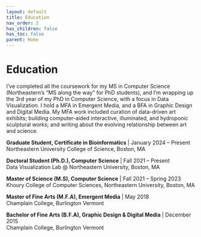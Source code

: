 ```yaml
---
layout: default
title: Education
nav_order: 2
has_children: false
has_toc: false
parent: Home
---
```

# Education

I’ve completed all the coursework for my MS in Computer Science (Northeastern’s “MS along the way” for PhD students), and I’m wrapping up the 3rd year of my PhD in Computer Science, with a focus in Data Visualization. I hold a MFA in Emergent Media, and a BFA in Graphic Design and Digital Media. My MFA work included curation of data-driven art exhibits; building computer-aided interactive, illuminated, and hydroponic sculptural works; and writing about the evolving relationship between art and science.

**Graduate Student, Certificate in Bioinformatics**  | January 2024 – Present  
Northeastern University College of Science, Boston, MA

**Doctoral Student (Ph.D.), Computer Science**  | Fall 2021 – Present  
Data Visualization Lab @ Northeastern University, Boston, MA

**Master of Science (M.S), Computer Science**  | Fall 2021 – Spring 2023  
Khoury College of Computer Sciences, Northeastern University, Boston, MA

**Master of Fine Arts (M.F.A), Emergent Media**  |  May 2018  
Champlain College, Burlington Vermont

**Bachelor of Fine Arts (B.F.A), Graphic Design & Digital Media**  |  December 2015  
Champlain College, Burlington Vermont
